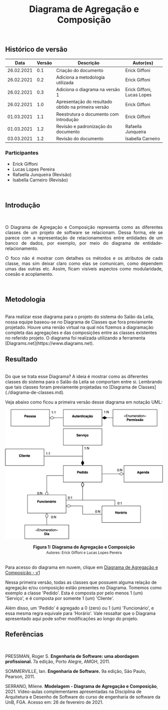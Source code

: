 # <center> Diagrama de Agregação e Composição
<br>

## Histórico de versão
|Data | Versão | Descrição | Autor(es)
| -- | -- | -- | -- |
| 26.02.2021 | 0.1 | Criação do documento | Erick Giffoni|
| 26.02.2021 | 0.2 | Adiciona a metodologia utilizada | Erick Giffoni|
| 26.02.2021 | 0.3 | Adiciona o diagrama na versão 1 | Erick Giffoni, Lucas Lopes|
| 26.02.2021 | 1.0 | Apresentação do resultado obtido na primeira versão| Erick Giffoni|
| 01.03.2021 | 1.1 | Reestrutura o documento com Introdução| Erick Giffoni|
| 01.03.2021 | 1.2 | Revisão e padronização do documento | Rafaella Junqueira |
| 03.03.2021 | 1.2 | Revisão do documento | Isabella Carneiro |

### Participantes

* Erick Giffoni
* Lucas Lopes Pereira
* Rafaella Junqueira (Revisão)
* Isabella Carneiro (Revisão)
<br>

## Introdução
<div align="justify"><br>

O Diagrama de Agregação e Composição representa como as diferentes classes de um projeto de software se relacionam. Dessa forma, ele se parece com a representação de relacionamentos entre entidades de um banco de dados, por exemplo, por meio do diagrama de entidade-relacionamento.

O foco não é mostrar com detalhes os métodos e os atributos de cada classe, mas sim deixar claro como elas se comunicam, como dependem umas das outras etc. Assim, ficam visíveis aspectos como modularidade, coesão e acoplamento.
</div><br>

## Metodologia
<br>
Para realizar esse diagrama para o projeto do sistema do Salão da Leila, nossa equipe baseou-se no Diagrama de Classes que fora previamente projetado. Houve uma renião virtual na qual nós fizemos a diagramação completa das agregações e das composições entre as classes existentes no referido projeto. O diagrama foi realizada utilizando a ferramenta [Diagrams.net](https://www.diagrams.net).<br>


## Resultado
<br>
Do que se trata esse Diagrama? A ideia é mostrar como as diferentes classes do sistema para o Salão da Leila se comportam entre si. Lembrando que tais classes foram previamente projetadas no [Diagrama de Classes](./diagrama-de-classes.md).

Veja abaixo como ficou a primeira versão desse diagrama em notação UML:
<br>

[<div align="center"><img width="auto" height="auto" src="../../img/modelagem/estatica/agregacao-composicao/diagramaAgregacaoComposicao.jpg"/></div>](../img/modelagem/estatica/agregacao-composicao/diagramaAgregacaoComposicao.jpg)

<figcaption align='center'>
    <b>Figura 1: Diagrama de Agregação e Composição</b>
    <br>
    <small>Autores: Erick Giffoni e Lucas Lopes Pereira</small>
</figcaption>
<br>

Para acesso do diagrama em nuvem, clique em [Diagrama de Agregação e Composição - v1](https://unbbr-my.sharepoint.com/:i:/g/personal/160010900_aluno_unb_br/EcwQ-rqfxWpKpvmscK5laT4BH3og0hySa9Y5mS5UDzF8eg?e=5BK3JS)

Nessa primeira versão, todas as classes que possuem alguma relação de agregação e/ou composição estão presentes no Diagrama. Tomemos como exemplo a classe 'Pedido'. Esta é composta por pelo menos 1 (um) 'Serviço', e é composta por somente 1 (um) 'Cliente'. 

Além disso, um 'Pedido' é agregado a 0 (zero) ou 1 (um) 'Funcionário', e essa mesma regra equivale para 'Horário'. Vale ressaltar que o Diagrama apresentado aqui pode sofrer modificações ao longo do projeto.

## Referências
<br>

PRESSMAN, Roger S. **Engenharia de Software: uma abordagem profissional.** 7a edição, Porto Alegre, AMGH, 2011.

SOMMERVILLE, Ian. **Engenharia de Software.** 9a edição, São Paulo, Pearson, 2011.

SERRANO, Milene. **Modelagem - Diagrama de Agregação e Composição**, 2021. Vídeo-aulas complementares apresentadas na Disciplina de Arquitetura e Desenho de Software do curso de engenharia de software da UnB, FGA. Acesso em: 26 de fevereiro de 2021.

